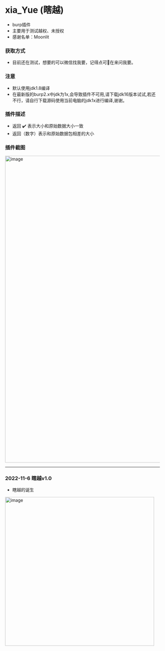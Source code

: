 # xia_Yue (瞎越)

* burp插件
* 主要用于测试越权、未授权
* 感谢名单：Moonlit

### 获取方式
* 目前还在测试，想要的可以微信找我要，记得点可🌟在来问我要。

### 注意
* 默认使用jdk1.8编译
* 在最新版的burp2.x中jdk为1x,会导致插件不可用,请下载jdk16版本试试,若还不行，请自行下载源码使用当前电脑的jdk1x进行编译,谢谢。

### 插件描述
* 返回 ✔️ 表示大小和原始数据大小一致
* 返回（数字）表示和原始数据包相差的大小



### 插件截图

<img width="1000" alt="image" src="https://user-images.githubusercontent.com/30351807/200175424-4781e063-06c4-4692-b0d4-e8fa2160f75d.png">

************
### 2022-11-6 瞎越v1.0
* 瞎越的诞生

<img width="485" alt="image" src="https://user-images.githubusercontent.com/30351807/200175816-9e821e3c-d807-41cd-b975-eeb94e174e3a.png">


